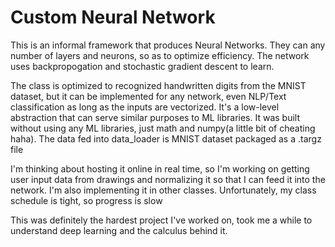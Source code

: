 # Custom Neural Network

This is an informal framework that produces Neural Networks. They can any number of layers and neurons, so as to optimize efficiency.
The network uses backpropogation and stochastic gradient descent to learn.

The class is optimized to recognized handwritten digits from the MNIST dataset, but it can be implemented for any network, even NLP/Text classification as long as the inputs are vectorized.
It's a low-level abstraction that can serve similar purposes to ML libraries. It was built without using any ML libraries, just math and numpy(a little bit of cheating haha).
The data fed into data_loader is MNIST dataset packaged as a .targz file

I'm thinking about hosting it online in real time, so I'm working on getting user input data from drawings and normalizing it so that I can feed it into the network. I'm also implementing it in other classes. Unfortunately, my class schedule is tight, so progress is slow 

This was definitely the hardest project I've worked on, took me a while to understand deep learning and the calculus behind it.
